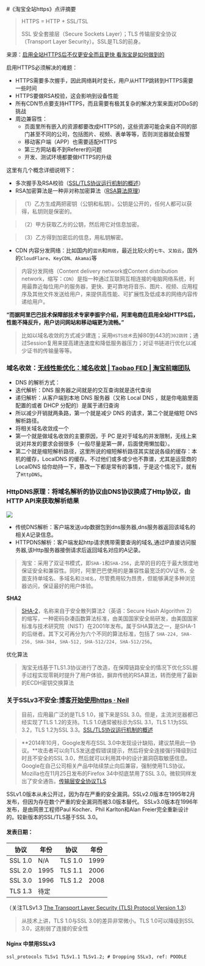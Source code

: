 #《淘宝全站https》点评摘要

>HTTPS = HTTP + SSL/TSL
>
>SSL 安全套接层（Secure Sockets Layer）；TLS 传输层安全协议（Transport Layer Security）。SSL是TLS的前身。

来源：[启用全站HTTPS后不仅更安全而且更快 看淘宝是如何做到的](http://weibo.com/p/1001603948661200565978)

启用HTTPS必须解决的难题：

- HTTPS需要多次握手，因此网络耗时变长，用户从HTTP跳转到HTTPS需要一些时间
- HTTPS要做RSA校验，这会影响到设备性能
- 所有CDN节点要支持HTTPS，而且需要有极其复杂的解决方案来面对DDoS的挑战
- 周边兼容性：
	- 页面里所有嵌入的资源都要改成HTTPS的，这些资源可能会来自不同的部门甚至不同的公司，包括图片、视频、表单等等，否则浏览器就会报警
	- 移动客户端（APP）也需要适配HTTPS
	- 第三方网站看不到Referer的问题
	- 开发、测试环境都要做HTTPS的升级

这里有几个概念详细说明下：

- 多次握手及RSA校验（[SSL/TLS协议运行机制的概述](http://www.ruanyifeng.com/blog/2014/02/ssl_tls.html)）
- RSA加密算法是一种非对称加密算法（[RSA算法原理](http://www.ruanyifeng.com/blog/2013/06/rsa_algorithm_part_one.html)）

>（1）乙方生成两把密钥（公钥和私钥）。公钥是公开的，任何人都可以获得，私钥则是保密的。

>（2）甲方获取乙方的公钥，然后用它对信息加密。

>（3）乙方得到加密后的信息，用私钥解密。

- CDN 内容分发网络：比如国内的`蓝讯`和`网宿`，最近比较火的`七牛`、`又拍云`，国外的`CloudFlare`、`KeyCDN`、`Akamai`等

>内容分发网络（Content delivery network或Content distribution network，缩写：`CDN`）是指一种通过互联网互相连接的电脑网络系统，利用最靠近每位用户的服务器，更快、更可靠地将音乐、图片、视频、应用程序及其他文件发送给用户，来提供高性能、可扩展性及低成本的网络内容传递给用户。

**“而据阿里巴巴技术保障部技术专家李振宇介绍，阿里电商在启用全站HTTPS后，性能不降反升，用户访问网站和移动端更为流畅。”**

>比如以域名收敛的方式减少建连；采用`HSTS技术`去掉80到443的`302跳转`；通过Session复用来提高建连速度和降低服务器压力；对证书链进行优化以减少证书的传输量等等。

### 域名收敛：[无线性能优化：域名收敛 | Taobao FED | 淘宝前端团队](http://taobaofed.org/blog/2015/12/16/h5-performance-optimization-and-domain-convergence/)

- DNS 的解析方式：
- 迭代解析：DNS 服务器之间就是的交互查询就是迭代查询
- 递归解析：从客户端到本地 DNS 服务器（又称 Local DNS ，就是你电脑里面配置的或者 DHCP 分配的）是属于递归查询
- 所以减少开销就两条路，第一个就是减少 DNS 的请求，第二个就是缩短 DNS 解析路径。
 - 将相关域名收敛成一个
 - 第一个就是做域名收敛的主要原因，于 PC 是对于域名的并发限制，无线上来说对并发的要求会弱很多（一般尽量是第一屏，后面使用懒加载）。
 - 第二个就是缩短解析路径，这里所说的缩短解析路径其实就说各级的缓存：本机的缓存，LocalDNS 的缓存。不过他们或多或少也不靠谱，尤其是运营商的 LocalDNS 给你劫持一下，篡改一下都是常有的事情，于是这个情况下，就有了`HttpDNS`。

### HttpDNS原理：将域名解析的协议由DNS协议换成了Http协议，由HTTP API来获取解析结果

![](http://neilimg.b0.upaiyun.com/screenshots/httpdnsjbyl.png)

- 传统DNS解析：客户端发送udp数据包到dns服务器,dns服务器返回该域名的相关A记录信息。
- HTTPDNS解析：客户端发起http请求携带需要查询的域名,通过IP直接访问服务器,该Http服务器接倒请求后返回域名对应的A记录。

>淘宝：采用了双证书模式，即`SHA-1`和`SHA-256`，此举的目的在于最大限度地保证安全和兼容性。同时，阿里巴巴使用的是兼容性最宽泛的OV证书，全面支持单域名、多域名和`泛域名`，尽管费用较为昂贵，但能够满足多种浏览器访问，保证最好的用户体验。

**SHA2**

>[SHA-2](https://zh.wikipedia.org/wiki/SHA-2)，名称来自于安全散列算法2（英语：Secure Hash Algorithm 2）的缩写，一种密码杂凑函数算法标准，由美国国家安全局研发，由美国国家标准与技术研究院（NIST）在2001年发布。属于SHA算法之一，是SHA-1的后继者。其下又可再分为六个不同的算法标准，包括了 `SHA-224, SHA-256, SHA-384, SHA-512, SHA-512/224, SHA-512/256`。

优化算法

>淘宝无线基于TLS1.3协议进行了改造，在保障链路安全的情况下优化SSL握手过程实现零耗时提升了用户体验，摒弃传统的RSA算法，转而使用了最新的ECDH密钥交换算法

### 关于SSLv3不安全:[博客开始使用https · Neil](/2016/03/https/)

>目前，应用最广泛的是TLS 1.0，接下来是SSL 3.0。但是，主流浏览器都已经实现了TLS 1.2的支持。TLS 1.0通常被标示为SSL 3.1，TLS 1.1为SSL 3.2，TLS 1.2为SSL 3.3。[SSL/TLS协议运行机制的概述](http://www.ruanyifeng.com/blog/2014/02/ssl_tls.html)

>**2014年10月，Google发布在SSL 3.0中发现设计缺陷，建议禁用此一协议。**攻击者可以向TLS发送虚假错误提示，然后将安全连接强行降级到过时且不安全的SSL 3.0，然后就可以利用其中的设计漏洞窃取敏感信息。Google在自己公司相关产品中陆续禁止向后兼容，强制使用TLS协议。Mozilla也在11月25日发布的Firefox 34中彻底禁用了SSL 3.0。微软同样发出了安全通告。[传输层安全协议TLS](https://zh.wikipedia.org/wiki/%E5%82%B3%E8%BC%B8%E5%B1%A4%E5%AE%89%E5%85%A8%E5%8D%94%E8%AD%B0)
>
SSLv1.0版本从未公开过，因为存在严重的安全漏洞。SSLv2.0版本在1995年2月发布，但因为存在数个严重的安全漏洞而被3.0版本替代。
SSLv3.0版本在1996年发布，是由网景工程师Paul Kocher、Phil Karlton和Alan Freier完全重新设计的。较新版本的SSL/TLS基于SSL 3.0。

#### 发表日期：

协议|年份|协议|年份
---|---|---|---
SSL 1.0	|N/A|TLS 1.0	|1999
SSL 2.0	|1995|TLS 1.1	|2006
SSL 3.0	|1996|TLS 1.2	|2008
TLS 1.3	|待定

（关注TLSv1.3 [The Transport Layer Security (TLS) Protocol Version 1.3](http://tlswg.github.io/tls13-spec/)）

>从技术上讲，TLS 1.0与SSL 3.0的差异非常微小。TLS 1.0可以降级到SSL 3.0，这削弱了连接的安全性

#### Nginx 中禁用SSLv3

```
ssl_protocols TLSv1 TLSv1.1 TLSv1.2; # Dropping SSLv3, ref: POODLE
```